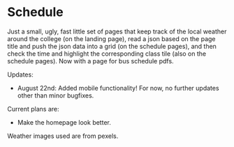 # Schedule

Just a small, ugly, fast little set of pages that keep track of the local weather around the college (on the landing page), read a json based on the page title and push the json data into a grid (on the schedule pages), and then check the time and highlight the corresponding class tile (also on the schedule pages). Now with a page for bus schedule pdfs.

Updates:
  - August 22nd: Added mobile functionality! For now, no further updates other than minor bugfixes.

Current plans are: 
  - Make the homepage look better.

Weather images used are from pexels.
